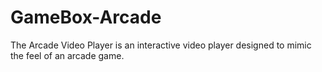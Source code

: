 # GameBox-Arcade
The Arcade Video Player is an interactive video player designed to mimic the feel of an arcade game.
